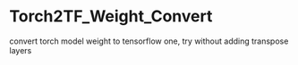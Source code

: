 # Torch2TF_Weight_Convert
convert torch model weight to tensorflow one, try without adding transpose layers

